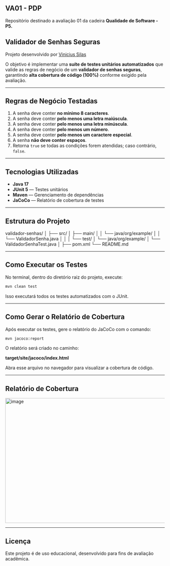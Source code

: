 ## VA01 - PDP

Repositório destinado a avaliação 01 da cadeira **Qualidade de Software - P5.**

## Validador de Senhas Seguras

Projeto desenvolvido por [Vinicius Silas](https://www.linkedin.com/in/vinicius-silas-2260162a2/) 

O objetivo é implementar uma **suíte de testes unitários automatizados** que valide as regras de negócio de um **validador de senhas seguras**, garantindo **alta cobertura de código (100%)** conforme exigido pela avaliação.

---

## Regras de Negócio Testadas

1. A senha deve conter **no mínimo 8 caracteres**.  
2. A senha deve conter **pelo menos uma letra maiúscula**.  
3. A senha deve conter **pelo menos uma letra minúscula**.  
4. A senha deve conter **pelo menos um número**.  
5. A senha deve conter **pelo menos um caractere especial**.  
6. A senha **não deve conter espaços**.  
7. Retorna `true` se todas as condições forem atendidas; caso contrário, `false`.

---

## Tecnologias Utilizadas

- **Java 17**
- **JUnit 5** — Testes unitários
- **Maven** — Gerenciamento de dependências
- **JaCoCo** — Relatório de cobertura de testes

---

## Estrutura do Projeto

validador-senhas/
│
├── src/
│ ├── main/
│ │ └── java/org/example/
│ │ └── ValidadorSenha.java
│ │
│ └── test/
│ └── java/org/example/
│ └── ValidadorSenhaTest.java
│
├── pom.xml
└── README.md

---

## Como Executar os Testes

No terminal, dentro do diretório raiz do projeto, execute:

```bash
mvn clean test
```

Isso executará todos os testes automatizados com o JUnit.

---

## Como Gerar o Relatório de Cobertura

Após executar os testes, gere o relatório do JaCoCo com o comando:

```bash
mvn jacoco:report
```

O relatório será criado no caminho:

**target/site/jacoco/index.html**

Abra esse arquivo no navegador para visualizar a cobertura de código.

---

## Relatório de Cobertura

<img width="1365" height="393" alt="image" src="https://github.com/user-attachments/assets/358075bd-ac40-4e45-97a1-42a42366512b" />

---

## Licença

Este projeto é de uso educacional, desenvolvido para fins de avaliação acadêmica.
